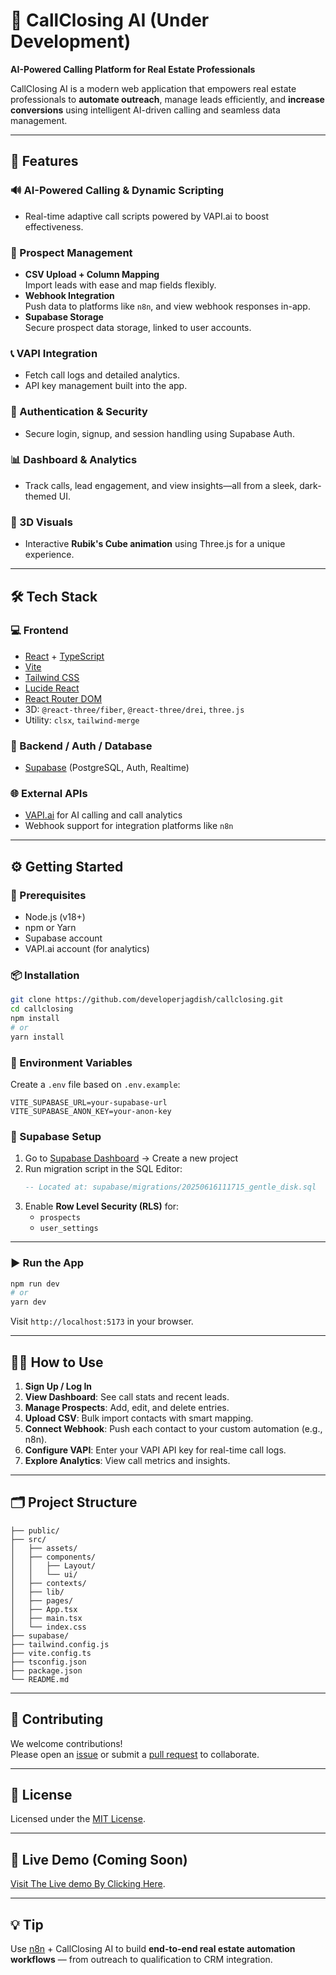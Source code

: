 
# 🏡 CallClosing AI (Under Development)

**AI-Powered Calling Platform for Real Estate Professionals**

CallClosing AI is a modern web application that empowers real estate professionals to **automate outreach**, manage leads efficiently, and **increase conversions** using intelligent AI-driven calling and seamless data management.

---

## 🚀 Features

### 🔊 AI-Powered Calling & Dynamic Scripting
- Real-time adaptive call scripts powered by VAPI.ai to boost effectiveness.

### 📁 Prospect Management
- **CSV Upload + Column Mapping**  
  Import leads with ease and map fields flexibly.
- **Webhook Integration**  
  Push data to platforms like `n8n`, and view webhook responses in-app.
- **Supabase Storage**  
  Secure prospect data storage, linked to user accounts.

### 📞 VAPI Integration
- Fetch call logs and detailed analytics.
- API key management built into the app.

### 🔐 Authentication & Security
- Secure login, signup, and session handling using Supabase Auth.

### 📊 Dashboard & Analytics
- Track calls, lead engagement, and view insights—all from a sleek, dark-themed UI.

### 🧠 3D Visuals
- Interactive **Rubik's Cube animation** using Three.js for a unique experience.

---

## 🛠️ Tech Stack

### 💻 Frontend
- [React](https://reactjs.org/) + [TypeScript](https://www.typescriptlang.org/)
- [Vite](https://vitejs.dev/)
- [Tailwind CSS](https://tailwindcss.com/)
- [Lucide React](https://lucide.dev/)
- [React Router DOM](https://reactrouter.com/)
- 3D: `@react-three/fiber`, `@react-three/drei`, `three.js`
- Utility: `clsx`, `tailwind-merge`

### 🧪 Backend / Auth / Database
- [Supabase](https://supabase.io/) (PostgreSQL, Auth, Realtime)

### 🌐 External APIs
- [VAPI.ai](https://vapi.ai/) for AI calling and call analytics
- Webhook support for integration platforms like `n8n`

---

## ⚙️ Getting Started

### 🔑 Prerequisites
- Node.js (v18+)
- npm or Yarn
- Supabase account
- VAPI.ai account (for analytics)

### 📦 Installation

```bash
git clone https://github.com/developerjagdish/callclosing.git
cd callclosing
npm install
# or
yarn install
```

### 📁 Environment Variables

Create a `.env` file based on `.env.example`:

```env
VITE_SUPABASE_URL=your-supabase-url
VITE_SUPABASE_ANON_KEY=your-anon-key
```

### 🧱 Supabase Setup

1. Go to [Supabase Dashboard](https://app.supabase.com/) → Create a new project
2. Run migration script in the SQL Editor:
   ```sql
   -- Located at: supabase/migrations/20250616111715_gentle_disk.sql
   ```
3. Enable **Row Level Security (RLS)** for:
   - `prospects`
   - `user_settings`

---

### ▶️ Run the App

```bash
npm run dev
# or
yarn dev
```

Visit `http://localhost:5173` in your browser.

---

## 🧑‍💼 How to Use

1. **Sign Up / Log In**
2. **View Dashboard**: See call stats and recent leads.
3. **Manage Prospects**: Add, edit, and delete entries.
4. **Upload CSV**: Bulk import contacts with smart mapping.
5. **Connect Webhook**: Push each contact to your custom automation (e.g., n8n).
6. **Configure VAPI**: Enter your VAPI API key for real-time call logs.
7. **Explore Analytics**: View call metrics and insights.

---

## 🗂️ Project Structure

```
├── public/
├── src/
│   ├── assets/
│   ├── components/
│   │   ├── Layout/
│   │   └── ui/
│   ├── contexts/
│   ├── lib/
│   ├── pages/
│   ├── App.tsx
│   ├── main.tsx
│   └── index.css
├── supabase/
├── tailwind.config.js
├── vite.config.ts
├── tsconfig.json
├── package.json
└── README.md
```

---

## 🤝 Contributing

We welcome contributions!  
Please open an [issue](https://github.com/developerjagdish/callclosing/issues) or submit a [pull request](https://github.com/developerjagdish/callclosing/pulls) to collaborate.

---

## 📄 License

Licensed under the [MIT License](LICENSE).

---

## 📍 Live Demo (Coming Soon)

[Visit The Live demo By Clicking Here](https://callclosing.me/).

---

## 💡 Tip

Use [n8n](https://n8n.io/) + CallClosing AI to build **end-to-end real estate automation workflows** — from outreach to qualification to CRM integration.

